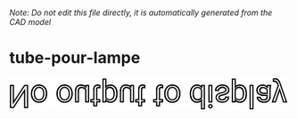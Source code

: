 ###### Note: Do not edit this file directly, it is automatically generated from the CAD model

# tube-pour-lampe

![](/project.svg)



 

